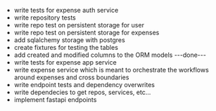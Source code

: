 - write tests for expense auth service
- write repository tests
- write repo test on persistent storage for user
- write repo test on persistent storage for expenses
- add sqlalchemy storage with postgres
- create fixtures for testing the tables
- add created and modified columns to the ORM models
---done---
- write tests for expense app service
- write expense service which is meant to orchestrate the workflows around expenses and cross boundaries
- write endpoint tests and dependency overwrites
- write dependecies to get repos, services, etc...
- implement fastapi endpoints


